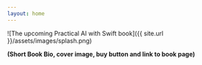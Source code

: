 ```yaml
---
layout: home
---
```


![The upcoming Practical AI with Swift book]({{ site.url }}/assets/images/splash.png)

**(Short Book Bio, cover image, buy button and link to book page)**
